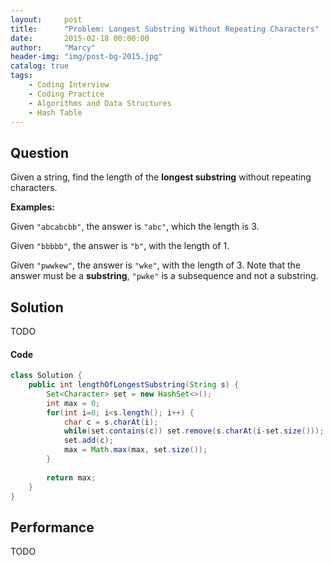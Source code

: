 ```yaml
---
layout:     post
title:      "Problem: Longest Substring Without Repeating Characters"
date:       2015-02-18 00:00:00
author:     "Marcy"
header-img: "img/post-bg-2015.jpg"
catalog: true
tags:
    - Coding Interview
    - Coding Practice
    - Algorithms and Data Structures
    - Hash Table
---
```


## Question

Given a string, find the length of the **longest substring** without repeating characters.

**Examples:**

Given `"abcabcbb"`, the answer is `"abc"`, which the length is 3.

Given `"bbbbb"`, the answer is `"b"`, with the length of 1.

Given `"pwwkew"`, the answer is `"wke"`, with the length of 3. Note that the answer must be a **substring**, `"pwke"` is a subsequence and not a substring.

## Solution
TODO

#### Code
```java
class Solution {
    public int lengthOfLongestSubstring(String s) {
        Set<Character> set = new HashSet<>();
        int max = 0;
        for(int i=0; i<s.length(); i++) {
            char c = s.charAt(i);
            while(set.contains(c)) set.remove(s.charAt(i-set.size()));
            set.add(c);
            max = Math.max(max, set.size());
        }
        
        return max;
    }
}
```

## Performance
TODO
